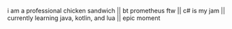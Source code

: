 i am a professional chicken sandwich || 
bt prometheus ftw || 
c# is my jam || 
currently learning java, kotlin, and lua || 
epic moment
